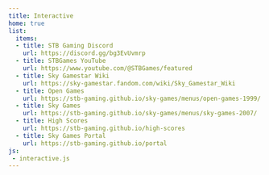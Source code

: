 ```yaml
---
title: Interactive
home: true
list:
  items:
  - title: STB Gaming Discord
    url: https://discord.gg/bg3EvUvmrp
  - title: STBGames YouTube
    url: https://www.youtube.com/@STBGames/featured
  - title: Sky Gamestar Wiki
    url: https://sky-gamestar.fandom.com/wiki/Sky_Gamestar_Wiki
  - title: Open Games
    url: https://stb-gaming.github.io/sky-games/menus/open-games-1999/
  - title: Sky Games
    url: https://stb-gaming.github.io/sky-games/menus/sky-games-2007/
  - title: High Scores
    url: https://stb-gaming.github.io/high-scores
  - title: Sky Games Portal
    url: https://stb-gaming.github.io/portal
js:
 - interactive.js
---
```

